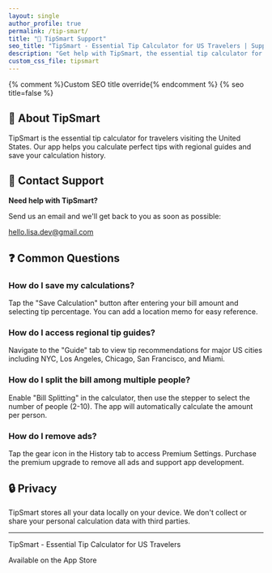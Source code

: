 ```yaml
---
layout: single
author_profile: true
permalink: /tip-smart/
title: "🧳 TipSmart Support"
seo_title: "TipSmart - Essential Tip Calculator for US Travelers | Support & Help"
description: "Get help with TipSmart, the essential tip calculator for US travelers. Find answers to common questions and contact support."
custom_css_file: tipsmart
---
```


{% comment %}Custom SEO title override{% endcomment %}
{% seo title=false %}
<title>{{ page.seo_title | default: page.title }} - {{ site.title }}</title>

## 📱 About TipSmart

TipSmart is the essential tip calculator for travelers visiting the United States. Our app helps you calculate perfect tips with regional guides and save your calculation history.

## 💬 Contact Support

<div class="contact-info">
<p><strong>Need help with TipSmart?</strong></p>
<p>Send us an email and we'll get back to you as soon as possible:</p>
<p><a href="mailto:hello.lisa.dev@gmail.com" class="email">hello.lisa.dev@gmail.com</a></p>
</div>

## ❓ Common Questions

### How do I save my calculations?
Tap the "Save Calculation" button after entering your bill amount and selecting tip percentage. You can add a location memo for easy reference.

### How do I access regional tip guides?
Navigate to the "Guide" tab to view tip recommendations for major US cities including NYC, Los Angeles, Chicago, San Francisco, and Miami.

### How do I split the bill among multiple people?
Enable "Bill Splitting" in the calculator, then use the stepper to select the number of people (2-10). The app will automatically calculate the amount per person.

### How do I remove ads?
Tap the gear icon in the History tab to access Premium Settings. Purchase the premium upgrade to remove all ads and support app development.

## 🔒 Privacy

TipSmart stores all your data locally on your device. We don't collect or share your personal calculation data with third parties.

---

<div class="app-info">
<p>TipSmart - Essential Tip Calculator for US Travelers</p>
<p>Available on the App Store</p>
</div>
